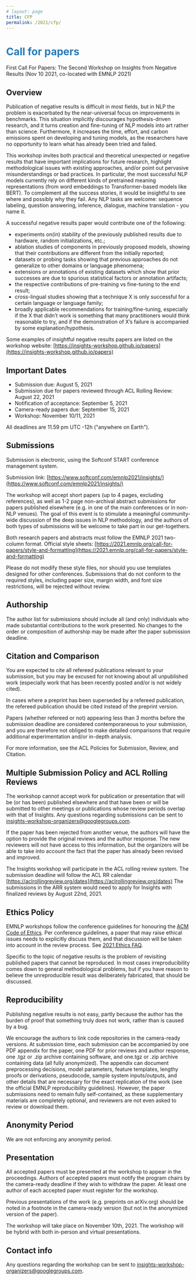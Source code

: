 ```yaml
---
# layout: page
title: CFP
permalink: /2021/cfp/
---
```


# <span style="color:#267CB9"> Call for papers</span>

First Call For Papers: The Second Workshop on Insights from Negative Results
(Nov 10 2021, co-located with EMNLP 2021)

## Overview

Publication of negative results is difficult in most fields, but in NLP the problem is exacerbated by the near-universal focus on improvements in benchmarks. This situation implicitly discourages hypothesis-driven research, and it turns creation and fine-tuning of NLP models into art rather than science. Furthermore, it increases the time, effort, and carbon emissions spent on developing and tuning models, as the researchers have no opportunity to learn what has already been tried and failed.

This workshop invites both practical and theoretical unexpected or negative results that have important implications for future research, highlight methodological issues with existing approaches, and/or point out pervasive misunderstandings or bad practices. In particular, the most successful NLP models currently rely on different kinds of pretrained meaning representations (from word embeddings to Transformer-based models like BERT). To complement all the success stories, it would be insightful to see where and possibly why they fail. Any NLP tasks are welcome: sequence labeling, question answering, inference, dialogue, machine translation - you name it.

A successful negative results paper would contribute one of the following:

* experiments on(in) stability of the previously published results due to hardware, random initializations, etc.;
* ablation studies of components in previously proposed models, showing that their contributions are different from the initially reported;
* datasets or probing tasks showing that previous approaches do not generalize to other domains or language phenomena;
* extensions or annotations of existing datasets which show that prior successes are due to spurious statistical factors or annotation artifacts;
* the respective contributions of pre-training vs fine-tuning to the end result;
* cross-lingual studies showing that a technique X is only successful for a certain language or language family;
* broadly applicable recommendations for training/fine-tuning, especially if the X that didn’t work is something that many practitioners would think reasonable to try, and if the demonstration of X’s failure is accompanied by some explanation/hypothesis.

Some examples of insightful negative results papers are listed on the workshop website:
[https://insights-workshop.github.io/papers](https://insights-workshop.github.io/papers)

## Important Dates

* Submission due: August 5, 2021
* Submission due for papers reviewed through ACL Rolling Review: August 22, 2021
* Notification of acceptance: September 5, 2021
* Camera-ready papers due: September 15, 2021
* Workshop: November 10/11, 2021

All deadlines are 11.59 pm UTC -12h ("anywhere on Earth").

## Submissions

Submission is electronic, using the Softconf START conference management system. 

Submission link: [https://www.softconf.com/emnlp2021/insights/](https://www.softconf.com/emnlp2021/insights/)

The workshop will accept short papers (up to 4 pages, excluding references), as well as 1-2 page non-archival abstract submissions for papers published elsewhere (e.g. in one of the main conferences or in non-NLP venues). The goal of this event is to stimulate a meaningful community-wide discussion of the deep issues in NLP methodology, and the authors of both types of submissions will be welcome to take part in our get-togethers. 

Both research papers and abstracts must follow the EMNLP 2021 two-column format.
Official style sheets: [https://2021.emnlp.org/call-for-papers/style-and-formatting](https://2021.emnlp.org/call-for-papers/style-and-formatting)

Please do not modify these style files, nor should you use templates designed for other conferences. Submissions that do not conform to the required styles, including paper size, margin width, and font size restrictions, will be rejected without review.

## Authorship

The author list for submissions should include all (and only) individuals who made substantial contributions to the work presented. No changes to the order or composition of authorship may be made after the paper submission deadline.

## Citation and Comparison

You are expected to cite all refereed publications relevant to your submission, but you may be excused for not knowing about all unpublished work (especially work that has been recently posted and/or is not widely cited).

In cases where a preprint has been superseded by a refereed publication, the refereed publication should be cited instead of the preprint version.

Papers (whether refereed or not) appearing less than 3 months before the submission deadline are considered contemporaneous to your submission, and you are therefore not obliged to make detailed comparisons that require additional experimentation and/or in-depth analysis.

For more information, see the ACL Policies for Submission, Review, and Citation.

## Multiple Submission Policy and ACL Rolling Reviews

The workshop cannot accept work for publication or presentation that will be (or has been) published elsewhere and that have been or will be submitted to other meetings or publications whose review periods overlap with that of Insights. Any questions regarding submissions can be sent to insights-workshop-organizers@googlegroups.com.

If the paper has been rejected from another venue, the authors will have the option to provide the original reviews and the author response. The new reviewers will not have access to this information, but the organizers will be able to take into account the fact that the paper has already been revised and improved.

The Insights workshop will participate in the ACL rolling review system. The submission deadline will follow the ACL RR calendar [https://aclrollingreview.org/dates](https://aclrollingreview.org/dates) The submissions in the ARR system would need to apply for Insights with finalized reviews by August 22nd, 2021.


## Ethics Policy

EMNLP workshops follow the conference guidelines for honouring the [ACM Code of Ethics](https://www.acm.org/code-of-ethics). Per conference guidelines, a paper that may raise ethical issues needs to explicitly discuss them, and that discussion will be taken into account in the review process. See [2021 Ethics FAQ](https://2021.emnlp.org/call-for-papers/ethics-faq). 

Specific to the topic of negative results is the problem of revisiting published papers that cannot be reproduced. In most cases irreproducibility comes down to general methodological problems, but if you have reason to believe the unreproducible result was deliberately fabricated, that should be discussed.

## Reproducibility

Publishing negative results is not easy, partly because the author has the burden of proof that something truly does not work, rather than is caused by a bug. 

We encourage the authors to link code repositories in the camera-ready versions. At submission time, each submission can be accompanied by one PDF appendix for the paper, one PDF for prior reviews and author response, one .tgz or .zip archive containing software, and one.tgz or .zip archive containing data (all fully anonymized). The appendix can document preprocessing decisions, model parameters, feature templates, lengthy proofs or derivations, pseudocode, sample system inputs/outputs, and other details that are necessary for the exact replication of the work (see the official EMNLP reproducibility guidelines). However, the paper submissions need to remain fully self-contained, as these supplementary materials are completely optional, and reviewers are not even asked to review or download them. 

## Anonymity Period

We are not enforcing any anonymity period.

## Presentation

All accepted papers must be presented at the workshop to appear in the proceedings. Authors of accepted papers must notify the program chairs by the camera-ready deadline if they wish to withdraw the paper. At least one author of each accepted paper must register for the workshop.

Previous presentations of the work (e.g. preprints on arXiv.org) should be noted in a footnote in the camera-ready version (but not in the anonymized version of the paper).

The workshop will take place on November 10th, 2021. The workshop will be hybrid with both in-person and virtual presentations.

## Contact info

Any questions regarding the workshop can be sent to [insights-workshop-organizers@googlegroups.com](mailto:insights-workshop-organizers@googlegroups.com).
